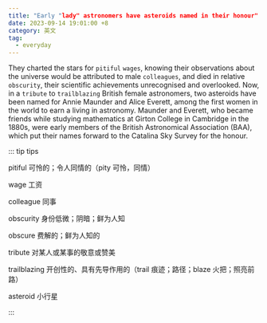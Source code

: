 ```yaml
---
title: "Early "lady" astronomers have asteroids named in their honour"
date: 2023-09-14 19:01:00 +8
category: 英文
tag:
  - everyday
---
```


They charted the stars for `pitiful` `wages`, knowing their observations about the universe would be attributed to male `colleagues`, and died in relative `obscurity`, their scientific achievements unrecognised and overlooked. Now, in a `tribute` to `trailblazing` British female astronomers, two asteroids have been named for Annie Maunder and Alice Everett, among the first women in the world to earn a living in astronomy. Maunder and Everett, who became friends while studying mathematics at Girton College in Cambridge in the 1880s, were early members of the British Astronomical Association (BAA), which put their names forward to the Catalina Sky Survey for the honour.

::: tip tips

pitiful 可怜的；令人同情的（pity 可怜，同情）

wage 工资

colleague 同事

obscurity 身份低微；阴暗；鲜为人知

obscure 费解的；鲜为人知的

tribute 对某人或某事的敬意或赞美

trailblazing 开创性的、具有先导作用的（trail 痕迹；路径；blaze 火把；照亮前路）

asteroid 小行星

:::
